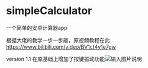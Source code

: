 # simpleCalculator

一个简单的安卓计算器app

根据大佬的教学一步一步敲，原视频教程在此
https://www.bilibili.com/video/BV1ct4y1e7gw

version 1.1 在原基础上增加了按键振动功能![输入图片说明](https://images.gitee.com/uploads/images/2021/0511/183800_9011fc4d_8510561.png "Screenshot_20210511-103244.png")